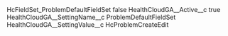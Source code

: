 <?xml version="1.0" encoding="UTF-8"?>
<CustomMetadata xmlns="http://soap.sforce.com/2006/04/metadata" xmlns:xsi="http://www.w3.org/2001/XMLSchema-instance" xmlns:xsd="http://www.w3.org/2001/XMLSchema">
    <label>HcFieldSet_ProblemDefaultFieldSet</label>
    <protected>false</protected>
    <values>
        <field>HealthCloudGA__Active__c</field>
        <value xsi:type="xsd:boolean">true</value>
    </values>
    <values>
        <field>HealthCloudGA__SettingName__c</field>
        <value xsi:type="xsd:string">ProblemDefaultFieldSet</value>
    </values>
    <values>
        <field>HealthCloudGA__SettingValue__c</field>
        <value xsi:type="xsd:string">HcProblemCreateEdit</value>
    </values>
</CustomMetadata>
